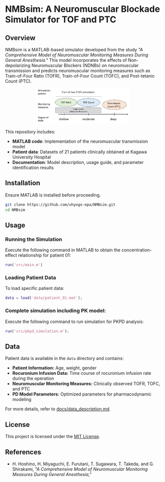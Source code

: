 # NMBsim: A Neuromuscular Blockade Simulator for TOF and PTC

## Overview
NMBsim is a MATLAB-based simulator developed from the study *"A Comprehensive Model of Neuromuscular Monitoring Measures During General Anesthesia."* 
This model incorporates the effects of Non-depolarizing Neuromuscular Blockers (NDNBs) on neuromuscular transmission and predicts neuromuscular monitoring measures such as Train-of-Four Ratio (TOFR), Train-of-Four Count (TOFC), and Post-tetanic Count (PTC).

<p align="center">
  <img src="docs/images/monitoring_measures.png" alt="Monitoring Measures" width="60%">
</p>


This repository includes:
- **MATLAB code**: Implementation of the neuromuscular transmission model 
- **Patient data**: Datasets of 21 patients clinically obtained at Kagawa University Hospital 
- **Documentation**: Model description, usage guide, and parameter identification results

## Installation
Ensure MATLAB is installed before proceeding.

```sh
git clone https://github.com/uhyogo-epa/NMBsim.git
cd NMBsim
```

## Usage
### Running the Simulation
Execute the following command in MATLAB to obtain the concentration-effect relationship for patient 01:
```matlab
run('src/main.m')
```

### Loading Patient Data
To load specific patient data:
```matlab
data = load('data/patient_01.mat');
```

### Complete simulation including PK model: 
Execute the following command to run simulation for PKPD analysis:
```matlab
run('src/pkpd_simulation.m');
```


## Data
Patient data is available in the `data` directory and contains:
- **Patient Information:** Age, weight, gender
- **Rocuronium Infusion Data:** Time course of rocuronium infusion rate during the operation 
- **Neuromuscular Monitoring Measures:** Clinically observed TOFR, TOFC, and PTC 
- **PD Model Parameters:** Optimized parameters for pharmacodynamic modeling

For more details, refer to [docs/data_description.md](docs/data_description.md).


## License
This project is licensed under the [MIT License](LICENSE).


## References
- H. Hoshino, H. Miyaguchi, E. Furutani, T. Sugawara, T. Takeda, and G. Shirakami, *"A Comprehensive Model of Neuromuscular Monitoring Measures During General Anesthesia,"* 

